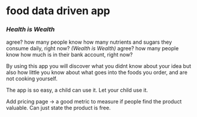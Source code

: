 # food data driven app
### *Health is Wealth*
agree? how many people know how many nutrients and sugars they consume daily, right now?
*(Wealth is Wealth)*
agree? how many people know how much is in their bank account, right now?

By using this app you will discover what you didnt know about your idea but also how little you know about what goes into the foods you order, and are not cooking yourself.

The app is so easy, a child can use it. Let your child use it.

Add pricing page -> a good metric to measure if people find the product valuable. Can just state the product is free.
